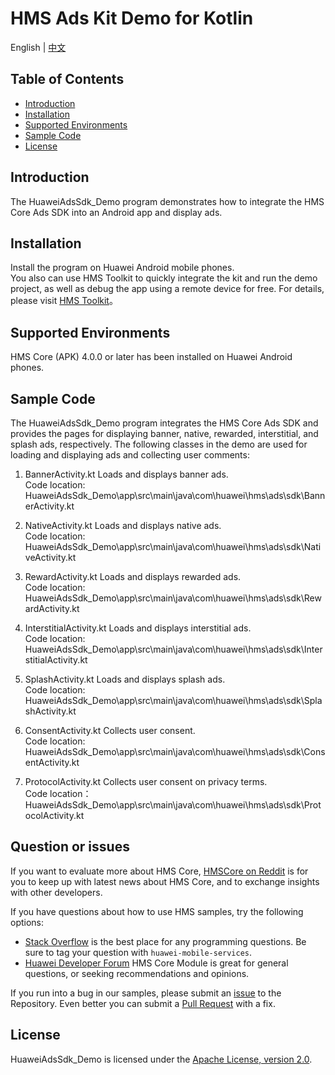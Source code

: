 # HMS Ads Kit Demo for Kotlin
English | [中文](https://github.com/HMS-Core/hms-ads-demo-kotlin/blob/master/README_ZH.md)
## Table of Contents

 * [Introduction](#introduction)
 * [Installation](#installation)
 * [Supported Environments](#supported-environments)
 * [Sample Code](#sample-code)
 * [License](#license)
  
## Introduction
The HuaweiAdsSdk_Demo program demonstrates how to integrate the HMS Core Ads SDK into an Android app and display ads.

## Installation
Install the program on Huawei Android mobile phones.
<br>You also can use HMS Toolkit to quickly integrate the kit and run the demo project, as well as debug the app using a remote device for free. For details, please visit [HMS Toolkit](https://developer.huawei.com/consumer/en/doc/development/Tools-Guides/getting-started-0000001077381096)。</br>
    
## Supported Environments
HMS Core (APK) 4.0.0 or later has been installed on Huawei Android phones.	
	
## Sample Code
The HuaweiAdsSdk_Demo program integrates the HMS Core Ads SDK and provides the pages for displaying banner, native, rewarded, interstitial, and splash ads, respectively.
The following classes in the demo are used for loading and displaying ads and collecting user comments:

1. BannerActivity.kt
Loads and displays banner ads.
<br>Code location: HuaweiAdsSdk_Demo\app\src\main\java\com\huawei\hms\ads\sdk\BannerActivity.kt</br>
    
2. NativeActivity.kt
Loads and displays native ads.
<br>Code location: HuaweiAdsSdk_Demo\app\src\main\java\com\huawei\hms\ads\sdk\NativeActivity.kt</br>
    
3. RewardActivity.kt
Loads and displays rewarded ads.
<br>Code location: HuaweiAdsSdk_Demo\app\src\main\java\com\huawei\hms\ads\sdk\RewardActivity.kt</br>
	
4. InterstitialActivity.kt
Loads and displays interstitial ads.
<br>Code location: HuaweiAdsSdk_Demo\app\src\main\java\com\huawei\hms\ads\sdk\InterstitialActivity.kt</br>
	
5. SplashActivity.kt
Loads and displays splash ads.
<br>Code location: HuaweiAdsSdk_Demo\app\src\main\java\com\huawei\hms\ads\sdk\SplashActivity.kt</br>
	
6. ConsentActivity.kt
Collects user consent.
<br>Code location: HuaweiAdsSdk_Demo\app\src\main\java\com\huawei\hms\ads\sdk\ConsentActivity.kt</br>
    
7. ProtocolActivity.kt
Collects user consent on privacy terms.
<br>Code location：HuaweiAdsSdk_Demo\app\src\main\java\com\huawei\hms\ads\sdk\ProtocolActivity.kt</br>

## Question or issues
If you want to evaluate more about HMS Core,
[HMSCore on Reddit](https://www.reddit.com/r/HuaweiDevelopers/) is for you to keep up with latest news about HMS Core, and to exchange insights with other developers.

If you have questions about how to use HMS samples, try the following options:
- [Stack Overflow](https://stackoverflow.com/questions/tagged/huawei-mobile-services) is the best place for any programming questions. Be sure to tag your question with 
`huawei-mobile-services`.
- [Huawei Developer Forum](https://forums.developer.huawei.com/forumPortal/en/home?fid=0101187876626530001) HMS Core Module is great for general questions, or seeking recommendations and opinions.

If you run into a bug in our samples, please submit an [issue](https://github.com/HMS-Core/hms-ads-demo-kotlin/issues) to the Repository. Even better you can submit a [Pull Request](https://github.com/HMS-Core/hms-ads-demo-kotlin/pulls) with a fix.


##  License
HuaweiAdsSdk_Demo is licensed under the [Apache License, version 2.0](http://www.apache.org/licenses/LICENSE-2.0).
